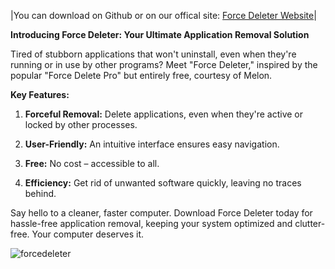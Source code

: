 |You can download on Github or on our offical site:
[Force Deleter Website](https://cutt.ly/twx82old)|

**Introducing Force Deleter: Your Ultimate Application Removal Solution**

Tired of stubborn applications that won't uninstall, even when they're running or in use by other programs? Meet "Force Deleter," inspired by the popular "Force Delete Pro" but entirely free, courtesy of Melon.

**Key Features:**

1. **Forceful Removal:** Delete applications, even when they're active or locked by other processes.

2. **User-Friendly:** An intuitive interface ensures easy navigation.

3. **Free:** No cost – accessible to all.

5. **Efficiency:** Get rid of unwanted software quickly, leaving no traces behind.

Say hello to a cleaner, faster computer. Download Force Deleter today for hassle-free application removal, keeping your system optimized and clutter-free. Your computer deserves it.


![forcedeleter](https://github.com/patrickStar109/ForceDeleter/assets/61595428/e43b77f1-b1ca-4d97-bdcc-90947d38524a)

